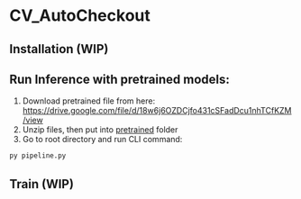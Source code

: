 # CV_AutoCheckout

## Installation (WIP)

## Run Inference with pretrained models:
1. Download pretrained file from here: https://drive.google.com/file/d/18w6j6OZDCjfo431cSFadDcu1nhTCfKZM/view
2. Unzip files, then put into [pretrained](https://github.com/ddvinh1/CV_AutoCheckout/tree/main/pretrained) folder
3. Go to root directory and run CLI command:
```bash
py pipeline.py
```
## Train (WIP)




